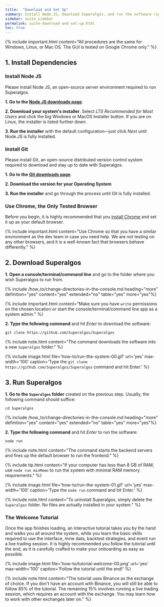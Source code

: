 ```yaml
---
title:  "Download and Set Up"
summary: Install Node.JS, download Superalgos, and run the software right then and there!
sidebar: suite_sidebar
permalink: suite-download-and-set-up.html
toc: true
---
```


{% include important.html content="All procedures are the same for Windows, Linux, or Mac OS. The GUI is tested on Google Chrome only." %}

## 1. Install Dependencies

### Install Node JS

Please install Node JS, an open-source server environment required to run Superalgos. 

**1. Go to the <a href="https://nodejs.org/en/download/" rel="nofollow" rel="noopener" target="_blank">Node JS downloads page</a>**.

**2. Download your system's installer**. Select *LTS Recommended for Most Users* and click the big Windows or MacOS Installer button. If you are on Linux, the installer is listed further down.

**3. Run the installer** with the default configuration&mdash;just click *Next* until Node.JS is fully installed.

### Install Git

Please install Git, an open-source distributed version control system required to download and stay up to date with Superalgos.

**1. Go to the <a href="https://git-scm.com/downloads" rel="nofollow" rel="noopener" target="_blank">Git downloads page</a>**.

**2. Download the version for your Operating System**

**3. Run the installer** and go through the process until Git is fully installed.

### Use Chrome, the Only Tested Browser

Before you begin, it is highly recommended that you <a href="https://www.google.com/chrome/" rel="nofollow" rel="noopener" target="_blank">install Chrome</a> and set it up as your default browser.

{% include important.html content="Use Chrome so that you have a similar environment as the dev team in case you need help. We are not testing on any other browsers, and it is a well-known fact that browsers behave differently." %}

## 2. Download Superalgos

**1. Open a console/terminal/command line** and go to the folder where you wish Superalgos to run from. 

{% include /how_to/change-directories-in-the-console.md heading="more" definition="yes" content="yes" extended="no" table="yes" more="yes"%}

{% include important.html content="Make sure you have <code>write</code> permissions on the chosen location or start the console/terminal/command line app as a system admin." %}

**2. Type the following command** and hit *Enter* to download the software:

```
git clone https://github.com/Superalgos/Superalgos
```

{% include note.html content="The command downloads the software into a new ```Superalgos``` folder." %}

{% include image.html file='how-to/run-the-system-00.gif' url='yes' max-width='100' caption='Type the ```git clone https://github.com/Superalgos/Superalgos``` command and hit Enter.' %}

## 3. Run Superalgos

**1. Go to the ```Superalgos``` folder** created on the previous step. Usually, the following command should suffice:

```
cd Superalgos
```

{% include /how_to/change-directories-in-the-console.md heading="more" definition="yes" content="yes" extended="no" table="yes" more="yes"%}

**2. Type the following command** and hit *Enter* to run the software:

```
node run
```

{% include note.html content="The command starts the backend servers and fires up the default browser to run the frontend." %}

{% include tip.html content="If your computer has less than 8 GB of RAM, use ```node run minMemo``` to run the system with minimal RAM memory requirements." %}

{% include image.html file='how-to/run-the-system-01.gif' url='yes' max-width='100' caption='Type the ```node run``` command and hit Enter.' %}

{% include note.html content="To uninstall Superalgos, simply delete the ```Superalgos``` folder. No files are actually installed in your system." %}

### The Welcome Tutorial

Once the app finishes loading, an interactive tutorial takes you by the hand and walks you all around the system, while you learn the basic skills required to use the interface, mine data, backtest strategies, and event run a live trading session. It is highly recommended you follow the tutorial until the end, as it is carefully crafted to make your onboarding as easy as possible.

{% include image.html file='how-to/tutorial-welcome-00.png' url='yes' max-width='100' caption='Follow the tutorial until the end!' %}

{% include note.html content="The tutorial uses Binance as the exchange of choice. If you don't have an account with Binance, you will still be able to follow 85% of the tutorial. The remaining 15% involves running a live trading session, which requires an account with the exchange. You may learn how to work with other exchanges later on." %}


